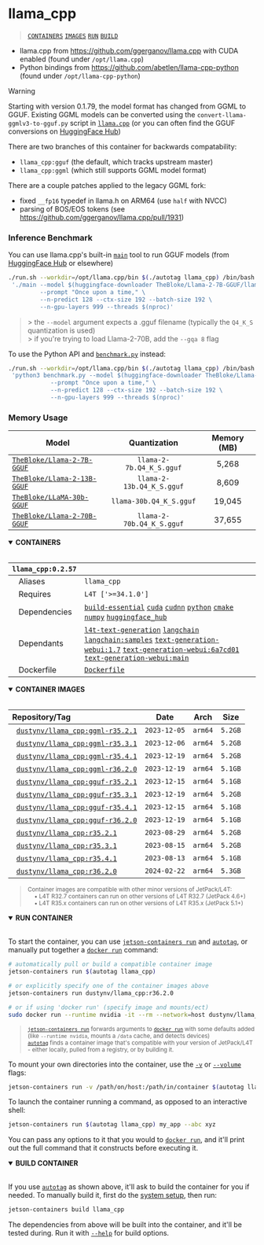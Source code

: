# llama_cpp

> [`CONTAINERS`](#user-content-containers) [`IMAGES`](#user-content-images) [`RUN`](#user-content-run) [`BUILD`](#user-content-build)


* llama.cpp from https://github.com/ggerganov/llama.cpp with CUDA enabled (found under `/opt/llama.cpp`)
* Python bindings from https://github.com/abetlen/llama-cpp-python (found under `/opt/llama-cpp-python`)

> [!WARNING]  
> Starting with version 0.1.79, the model format has changed from GGML to GGUF.  Existing GGML models can be converted using the `convert-llama-ggmlv3-to-gguf.py` script in [`llama.cpp`](https://github.com/ggerganov/llama.cpp) (or you can often find the GGUF conversions on [HuggingFace Hub](https://huggingface.co/models?search=GGUF))

There are two branches of this container for backwards compatability:

* `llama_cpp:gguf` (the default, which tracks upstream master)
* `llama_cpp:ggml` (which still supports GGML model format)

There are a couple patches applied to the legacy GGML fork:

* fixed `__fp16` typedef in llama.h on ARM64 (use `half` with NVCC)
* parsing of BOS/EOS tokens (see https://github.com/ggerganov/llama.cpp/pull/1931)

### Inference Benchmark

You can use llama.cpp's built-in [`main`](https://github.com/ggerganov/llama.cpp/tree/master/examples/main) tool to run GGUF models (from [HuggingFace Hub](https://huggingface.co/models?search=gguf) or elsewhere)

```bash
./run.sh --workdir=/opt/llama.cpp/bin $(./autotag llama_cpp) /bin/bash -c \
 './main --model $(huggingface-downloader TheBloke/Llama-2-7B-GGUF/llama-2-7b.Q4_K_S.gguf) \
         --prompt "Once upon a time," \
         --n-predict 128 --ctx-size 192 --batch-size 192 \
         --n-gpu-layers 999 --threads $(nproc)'
```

> &gt; the `--model` argument expects a .gguf filename (typically the `Q4_K_S` quantization is used) <br>
> &gt; if you're trying to load Llama-2-70B, add the `--gqa 8` flag

To use the Python API and [`benchmark.py`](/packages/llm/llama_cpp/benchmark.py) instead:

```bash
./run.sh --workdir=/opt/llama.cpp/bin $(./autotag llama_cpp) /bin/bash -c \
 'python3 benchmark.py --model $(huggingface-downloader TheBloke/Llama-2-7B-GGUF/llama-2-7b.Q4_K_S.gguf) \
            --prompt "Once upon a time," \
            --n-predict 128 --ctx-size 192 --batch-size 192 \
            --n-gpu-layers 999 --threads $(nproc)'
```

### Memory Usage

| Model                                                                           |          Quantization         | Memory (MB) |
|---------------------------------------------------------------------------------|:-----------------------------:|:-----------:|
| [`TheBloke/Llama-2-7B-GGUF`](https://huggingface.co/TheBloke/Llama-2-7B-GGUF)   |  `llama-2-7b.Q4_K_S.gguf`     |    5,268    |
| [`TheBloke/Llama-2-13B-GGUF`](https://huggingface.co/TheBloke/Llama-2-13B-GGUF) | `llama-2-13b.Q4_K_S.gguf`     |    8,609    |
| [`TheBloke/LLaMA-30b-GGUF`](https://huggingface.co/TheBloke/LLaMA-30b-GGUF)     | `llama-30b.Q4_K_S.gguf`       |    19,045   |
| [`TheBloke/Llama-2-70B-GGUF`](https://huggingface.co/TheBloke/Llama-2-70B-GGUF) | `llama-2-70b.Q4_K_S.gguf`     |    37,655   |

<details open>
<summary><b><a id="containers">CONTAINERS</a></b></summary>
<br>

| **`llama_cpp:0.2.57`** | |
| :-- | :-- |
| &nbsp;&nbsp;&nbsp;Aliases | `llama_cpp` |
| &nbsp;&nbsp;&nbsp;Requires | `L4T ['>=34.1.0']` |
| &nbsp;&nbsp;&nbsp;Dependencies | [`build-essential`](/packages/build/build-essential) [`cuda`](/packages/cuda/cuda) [`cudnn`](/packages/cuda/cudnn) [`python`](/packages/build/python) [`cmake`](/packages/build/cmake/cmake_pip) [`numpy`](/packages/numpy) [`huggingface_hub`](/packages/llm/huggingface_hub) |
| &nbsp;&nbsp;&nbsp;Dependants | [`l4t-text-generation`](/packages/l4t/l4t-text-generation) [`langchain`](/packages/llm/langchain) [`langchain:samples`](/packages/llm/langchain) [`text-generation-webui:1.7`](/packages/llm/text-generation-webui) [`text-generation-webui:6a7cd01`](/packages/llm/text-generation-webui) [`text-generation-webui:main`](/packages/llm/text-generation-webui) |
| &nbsp;&nbsp;&nbsp;Dockerfile | [`Dockerfile`](Dockerfile) |

</details>

<details open>
<summary><b><a id="images">CONTAINER IMAGES</a></b></summary>
<br>

| Repository/Tag | Date | Arch | Size |
| :-- | :--: | :--: | :--: |
| &nbsp;&nbsp;[`dustynv/llama_cpp:ggml-r35.2.1`](https://hub.docker.com/r/dustynv/llama_cpp/tags) | `2023-12-05` | `arm64` | `5.2GB` |
| &nbsp;&nbsp;[`dustynv/llama_cpp:ggml-r35.3.1`](https://hub.docker.com/r/dustynv/llama_cpp/tags) | `2023-12-06` | `arm64` | `5.2GB` |
| &nbsp;&nbsp;[`dustynv/llama_cpp:ggml-r35.4.1`](https://hub.docker.com/r/dustynv/llama_cpp/tags) | `2023-12-19` | `arm64` | `5.2GB` |
| &nbsp;&nbsp;[`dustynv/llama_cpp:ggml-r36.2.0`](https://hub.docker.com/r/dustynv/llama_cpp/tags) | `2023-12-19` | `arm64` | `5.1GB` |
| &nbsp;&nbsp;[`dustynv/llama_cpp:gguf-r35.2.1`](https://hub.docker.com/r/dustynv/llama_cpp/tags) | `2023-12-15` | `arm64` | `5.1GB` |
| &nbsp;&nbsp;[`dustynv/llama_cpp:gguf-r35.3.1`](https://hub.docker.com/r/dustynv/llama_cpp/tags) | `2023-12-19` | `arm64` | `5.2GB` |
| &nbsp;&nbsp;[`dustynv/llama_cpp:gguf-r35.4.1`](https://hub.docker.com/r/dustynv/llama_cpp/tags) | `2023-12-15` | `arm64` | `5.1GB` |
| &nbsp;&nbsp;[`dustynv/llama_cpp:gguf-r36.2.0`](https://hub.docker.com/r/dustynv/llama_cpp/tags) | `2023-12-19` | `arm64` | `5.1GB` |
| &nbsp;&nbsp;[`dustynv/llama_cpp:r35.2.1`](https://hub.docker.com/r/dustynv/llama_cpp/tags) | `2023-08-29` | `arm64` | `5.2GB` |
| &nbsp;&nbsp;[`dustynv/llama_cpp:r35.3.1`](https://hub.docker.com/r/dustynv/llama_cpp/tags) | `2023-08-15` | `arm64` | `5.2GB` |
| &nbsp;&nbsp;[`dustynv/llama_cpp:r35.4.1`](https://hub.docker.com/r/dustynv/llama_cpp/tags) | `2023-08-13` | `arm64` | `5.1GB` |
| &nbsp;&nbsp;[`dustynv/llama_cpp:r36.2.0`](https://hub.docker.com/r/dustynv/llama_cpp/tags) | `2024-02-22` | `arm64` | `5.3GB` |

> <sub>Container images are compatible with other minor versions of JetPack/L4T:</sub><br>
> <sub>&nbsp;&nbsp;&nbsp;&nbsp;• L4T R32.7 containers can run on other versions of L4T R32.7 (JetPack 4.6+)</sub><br>
> <sub>&nbsp;&nbsp;&nbsp;&nbsp;• L4T R35.x containers can run on other versions of L4T R35.x (JetPack 5.1+)</sub><br>
</details>

<details open>
<summary><b><a id="run">RUN CONTAINER</a></b></summary>
<br>

To start the container, you can use [`jetson-containers run`](/docs/run.md) and [`autotag`](/docs/run.md#autotag), or manually put together a [`docker run`](https://docs.docker.com/engine/reference/commandline/run/) command:
```bash
# automatically pull or build a compatible container image
jetson-containers run $(autotag llama_cpp)

# or explicitly specify one of the container images above
jetson-containers run dustynv/llama_cpp:r36.2.0

# or if using 'docker run' (specify image and mounts/ect)
sudo docker run --runtime nvidia -it --rm --network=host dustynv/llama_cpp:r36.2.0
```
> <sup>[`jetson-containers run`](/docs/run.md) forwards arguments to [`docker run`](https://docs.docker.com/engine/reference/commandline/run/) with some defaults added (like `--runtime nvidia`, mounts a `/data` cache, and detects devices)</sup><br>
> <sup>[`autotag`](/docs/run.md#autotag) finds a container image that's compatible with your version of JetPack/L4T - either locally, pulled from a registry, or by building it.</sup>

To mount your own directories into the container, use the [`-v`](https://docs.docker.com/engine/reference/commandline/run/#volume) or [`--volume`](https://docs.docker.com/engine/reference/commandline/run/#volume) flags:
```bash
jetson-containers run -v /path/on/host:/path/in/container $(autotag llama_cpp)
```
To launch the container running a command, as opposed to an interactive shell:
```bash
jetson-containers run $(autotag llama_cpp) my_app --abc xyz
```
You can pass any options to it that you would to [`docker run`](https://docs.docker.com/engine/reference/commandline/run/), and it'll print out the full command that it constructs before executing it.
</details>
<details open>
<summary><b><a id="build">BUILD CONTAINER</b></summary>
<br>

If you use [`autotag`](/docs/run.md#autotag) as shown above, it'll ask to build the container for you if needed.  To manually build it, first do the [system setup](/docs/setup.md), then run:
```bash
jetson-containers build llama_cpp
```
The dependencies from above will be built into the container, and it'll be tested during.  Run it with [`--help`](/jetson_containers/build.py) for build options.
</details>
